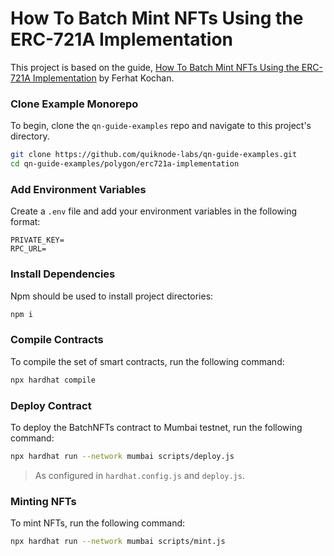 # How To Batch Mint NFTs Using the ERC-721A Implementation

This project is based on the guide, [How To Batch Mint NFTs Using the ERC-721A Implementation](https://www.quicknode.com/guides/smart-contract-development/how-to-batch-mint-nfts-using-the-erc-721a-implementation) by Ferhat Kochan.

### Clone Example Monorepo

To begin, clone the `qn-guide-examples` repo and navigate to this project's directory.

```bash
git clone https://github.com/quiknode-labs/qn-guide-examples.git
cd qn-guide-examples/polygon/erc721a-implementation
```

### Add Environment Variables

Create a `.env` file and add your environment variables in the following format:

```
PRIVATE_KEY=
RPC_URL=
```

### Install Dependencies

Npm should be used to install project directories:

```bash
npm i
```

### Compile Contracts

To compile the set of smart contracts, run the following command:

```bash
npx hardhat compile
```

### Deploy Contract

To deploy the BatchNFTs contract to Mumbai testnet, run the following command:

```bash
npx hardhat run --network mumbai scripts/deploy.js
```

> As configured in `hardhat.config.js` and `deploy.js`.


### Minting NFTs

To mint NFTs, run the following command:

```bash
npx hardhat run --network mumbai scripts/mint.js
```
